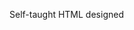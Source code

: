 Self-taught HTML designed
              
 
 
 
      
 
 
                                                                                                                              